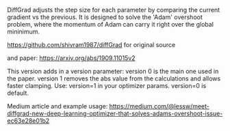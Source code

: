 DiffGrad adjusts the step size for each parameter by comparing the current gradient vs the previous.  It is designed to solve the 'Adam' 
overshoot problem, where the momentum of Adam can carry it right over the global mininimum.

https://github.com/shivram1987/diffGrad  for original source 

and paper:  https://arxiv.org/abs/1909.11015v2

This version adds in a version parameter:  version 0 is the main one used in the paper.  version 1 removes the abs value from the calculations and
allows faster clamping.
Use:  version=1 in your optimizer params.  version=0 is default.

Medium article and example usage:  https://medium.com/@lessw/meet-diffgrad-new-deep-learning-optimizer-that-solves-adams-overshoot-issue-ec63e28e01b2
